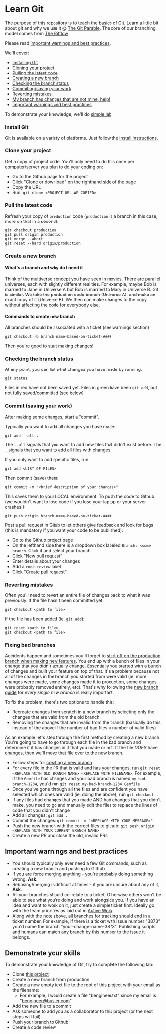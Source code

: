 # Learn Git
The purpose of this repository is to teach the basics of Git. Learn a little bit about git and why we use it @ [The Git Parable](http://tom.preston-werner.com/2009/05/19/the-git-parable.html). The core of our branching model comes from [The Gitflow](https://datasift.github.io/gitflow/IntroducingGitFlow.html)

Please read [important warnings and best practices](#important-warnings-and-best-practices).

We'll cover:
- [Installing Git](#install-git)
- [Cloning your project](#clone-your-project)
- [Pulling the latest code](#pull-the-latest-code)
- [Creating a new branch](#create-a-new-branch)
- [Checking the branch status](#checking-the-branch-status)
- [Commiting/saving your work](#commit-saving-your-work)
- [Reverting mistakes](#reverting-mistakes)
- [My branch has changes that are not mine, help!](#fixing-bad-branches)
- [Important warnings and best practices](#important-warnings-and-best-practices)

To demonstrate your knowledge, we'll do [simple lab](#demonstrate-your-skills).


### Install Git
Git is available on a variety of platforms. Just follow the [install instructions](https://git-scm.com/book/en/v2/Getting-Started-Installing-Git).

### Clone your project
Get a copy of project code. You'll only need to do this once per computer/server you plan to do your coding on:
- Go to the Github page for the project
- Click "Clone or download" on the righthand side of the page
- Copy the URL
- Run: `git clone <PROJECT URL WE COPIED>`

### Pull the latest code
Refresh your copy of `production` code (`production` is a branch in this case, more on that in a second):
```
git checkout production
git pull origin production
git merge --abort
git reset --hard origin/production
```

### Create a new branch
#### What's a branch and why do I need it
Think of the multiverse concept you have seen in movies. There are parallel universes, each with slightly different realities. For example, maybe Bob is married to Jane in Universe A but Bob is married to Mary in Universe B.
Git is similar. We take the production code branch (Universe A), and make an exact copy of it (Universe B). We then can make changes to the copy without affecting the code for everybody else.

#### Commands to create new branch
All branches should be associated with a ticket (see warnings section)
```
git checkout -b branch-name-based-on-ticket-####
```

Then you're good to start making changes!

### Checking the branch status
At any point, you can list what changes you have made by running:
```
git status
```
Files in red have not been saved yet. Files in green have been `git add`, but not fully saved/committed (see below)

### Commit (saving your work)
After making some changes, start a "commit".

Typically you want to add all changes you have made:
```
git add --all .
```
The `--all` signals that you want to add new files that didn't exist before. The `.` signals that you want to add all files with changes.

If you only want to add specific files, run:
```
git add <LIST OF FILES>
```

Then commit (save) them:
```
git commit -m "<brief description of your changes>"
```
This saves them to your LOCAL environment. To push the code to Github (we wouldn't want to lose code if you lose your laptop or your server crashes!):
```
git push origin branch-name-based-on-ticket-####
```

Post a pull request in Gitub to let others give feedback and look for bugs (this is mandatory if you want your code to be published):
- Go to the Github project page
- On the lefthand side there is a dropdown box labeled `Branch: <some branch`. Click it and select your branch
- Click "New pull request"
- Enter details about your changes
- Add a `code-review` label
- Click "Create pull request"

### Reverting mistakes
Often you'll need to revert an entire file of changes back to what it was previously. If the file hasn't been committed yet:
```
git checkout <path to file>
```

If the file has been added (ie. `git add`):
```
git reset <path to file>
git checkout <path to file>
```

### Fixing bad branches
Accidents happen and sometimes you'll forget to [start off on the production branch when making new features](#pull-the-latest-code). You end up with a bunch of files in your change that you didn't actually change. Essentially you started with a bunch of changes and built your feature on top of that. It's a problem because not all of the changes in the branch you started from were valid (ie. more changes were made, some changes made it to production, some changes were probably removed entirely, etc). That's why following the [new branch guide](#pull-the-latest-code) for *every single new branch* is really important.

To fix the problem, there's two options to handle this:
- Recreate changes from scratch in a new branch by selecting only the changes that are valid from the old branch
- Removing the changes that are invalid from the branch (basically do this instead of the above if the number of bad files < number of valid files)

As an example let's step through the first method by creating a new branch. You're going to have to go through each file in the bad branch and determine if it has changes in it that you made or not. If the file *DOES* have changes, then we'll move that file over to the new branch.
- Follow steps for [creating a new branch](#pull-the-latest-code)
- For every file in the PR that is valid and has your changes, run `git reset <REPLACE WITH OLD BRANCH NAME> <REPLACE WITH FILENAME>`. For example, if the `Gemfile` has changes and your bad branch is named `my-bad-branch-1234`, you'd run `git reset my-bad-branch-1234 Gemfile`
- Once you've gone through all the files and are confident you have selected which ones are valid (ie. doing the above), run `git checkout .`
- If any files had changes that you made AND had changes that you didn't make, you need to go and manually edit the files to replace the lines of code that you didn't change
- Add all changes: `git add .`
- Commit the changes: `git commit -m "<REPLACE WITH YOUR MESSAGE>"`
- Push the new branch with the correct files to github: `git push origin <REPLACE WITH YOUR CURRENT BRANCH NAME>`
- Create a new PR and close the old, invalid PRs

## Important warnings and best practices
- You should typically only ever need a few Git commands, such as creating a new branch and pushing to Github
- If you are force merging anything - you're probably doing something wrong. **Ask**.
- Rebasing/merging is difficult at times - if you are unsure about any of it, **Ask**.
- All your branches should co-relate to a ticket. Otherwise others won't be able to see what you're doing and work alongside you. If you have an idea and want to work on it, just create a simple ticket first. Ideally go with the team priorities as laid out in [Active Work](https://github.com/orgs/BustrInc/projects/2).
- Along with the note above, all branches for tracking should end in a ticket number. For example, if there is a ticket with issue number "3873" you'd name the branch "your-change-name-3873". Publishing scripts and humans can match any branch by this number to the issue it belongs.


## Demonstrate your skills
To demonstrate your knowledge of Git, try to complete the following lab:
- Clone [this project](https://github.com/BustrInc/LearnGit)
- Create a new branch from production
- Create a new empty text file to the root of this project with your email as the filename:
  - For example, I would create a file "bengineer.txt" since my email is "bengineer@buster.com"
- Add the new file to a commit
- Ask someone to add you as a collaborator to this project (or the next steps will fail)
- Push your branch to Github
- Create a code review
